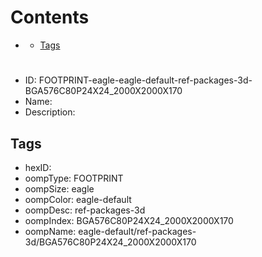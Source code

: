 



Contents
========

* [](#)
	* [Tags](#tags)

# 

- ID: FOOTPRINT-eagle-eagle-default-ref-packages-3d-BGA576C80P24X24_2000X2000X170
- Name: 
- Description: 

## Tags

- hexID: 
- oompType: FOOTPRINT
- oompSize: eagle
- oompColor: eagle-default
- oompDesc: ref-packages-3d
- oompIndex: BGA576C80P24X24_2000X2000X170
- oompName: eagle-default/ref-packages-3d/BGA576C80P24X24_2000X2000X170
